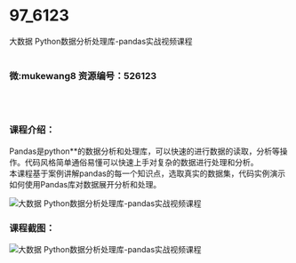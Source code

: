 # 97_6123
大数据 Python数据分析处理库-pandas实战视频课程
<br/></br>
<h3>微:mukewang8 资源编号：526123</h3>
<br/></br>
<h3>课程介绍：</h3>
<p>Pandas是<a title="查看与 python 相关的文章" target="_blank">python</a>**的数据分析和处理库，可以快速的进行数据的读取，分析等操作。代码风格简单通俗易懂可以快速上手对复杂的数据进行处理和分析。<br>
本课程基于案例讲解pandas的每一个知识点，选取真实的数据集，代码实例演示如何使用Pandas库对数据展开分析和处理。</p>
<p><img src="https://www.ko996.com/wp-content/uploads/img/2019/08/2-300x168.png" alt="大数据 Python数据分析处理库-pandas实战视频课程"></p>
<h3>课程截图：</h3>
<p><img src="https://www.ko996.com/wp-content/uploads/img/2019/08/1-1.png" alt="大数据 Python数据分析处理库-pandas实战视频课程"></p>
